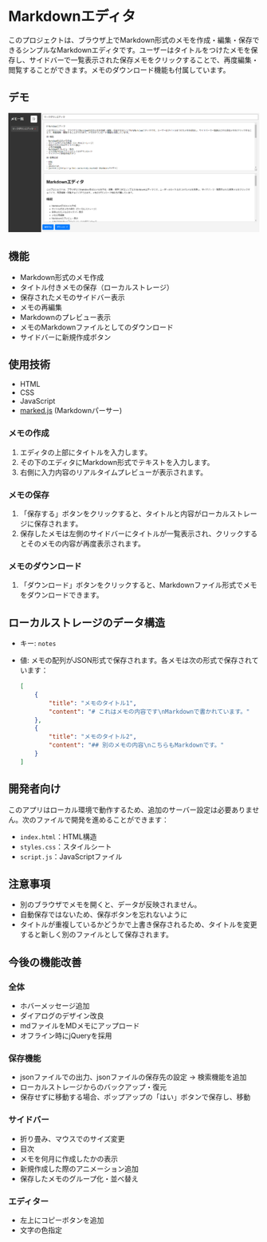 # Markdownエディタ

このプロジェクトは、ブラウザ上でMarkdown形式のメモを作成・編集・保存できるシンプルなMarkdownエディタです。ユーザーはタイトルをつけたメモを保存し、サイドバーで一覧表示された保存メモをクリックすることで、再度編集・閲覧することができます。メモのダウンロード機能も付属しています。

## デモ
![](img/demo.png)

## 機能

- Markdown形式のメモ作成
- タイトル付きメモの保存（ローカルストレージ）
- 保存されたメモのサイドバー表示
- メモの再編集
- Markdownのプレビュー表示
- メモのMarkdownファイルとしてのダウンロード
- サイドバーに新規作成ボタン

## 使用技術

- HTML
- CSS
- JavaScript
- [marked.js](https://github.com/markedjs/marked) (Markdownパーサー)
  

### メモの作成

1. エディタの上部にタイトルを入力します。
2. その下のエディタにMarkdown形式でテキストを入力します。
3. 右側に入力内容のリアルタイムプレビューが表示されます。

### メモの保存

1. 「保存する」ボタンをクリックすると、タイトルと内容がローカルストレージに保存されます。
2.  保存したメモは左側のサイドバーにタイトルが一覧表示され、クリックするとそのメモの内容が再度表示されます。

### メモのダウンロード

1. 「ダウンロード」ボタンをクリックすると、Markdownファイル形式でメモをダウンロードできます。

## ローカルストレージのデータ構造

- キー: `notes`
- 値: メモの配列がJSON形式で保存されます。各メモは次の形式で保存されています：

    ```json
    [
        {
            "title": "メモのタイトル1",
            "content": "# これはメモの内容です\nMarkdownで書かれています。"
        },
        {
            "title": "メモのタイトル2",
            "content": "## 別のメモの内容\nこちらもMarkdownです。"
        }
    ]
    ```

## 開発者向け

このアプリはローカル環境で動作するため、追加のサーバー設定は必要ありません。次のファイルで開発を進めることができます：

- `index.html`：HTML構造
- `styles.css`：スタイルシート
- `script.js`：JavaScriptファイル

## 注意事項
- 別のブラウザでメモを開くと、データが反映されません。
- 自動保存ではないため、保存ボタンを忘れないように
- タイトルが重複しているかどうかで上書き保存されるため、タイトルを変更すると新しく別のファイルとして保存されます。
  
## 今後の機能改善
### 全体
- ホバーメッセージ追加
- ダイアログのデザイン改良
- mdファイルをMDメモにアップロード
- オフライン時にjQueryを採用

### 保存機能
- jsonファイルでの出力、jsonファイルの保存先の設定 → 検索機能を追加
- ローカルストレージからのバックアップ・復元
- 保存せずに移動する場合、ポップアップの「はい」ボタンで保存し、移動

### サイドバー
- 折り畳み、マウスでのサイズ変更
- 目次
- メモを何月に作成したかの表示
- 新規作成した際のアニメーション追加
- 保存したメモのグループ化・並べ替え

### エディター
- 左上にコピーボタンを追加
- 文字の色指定

